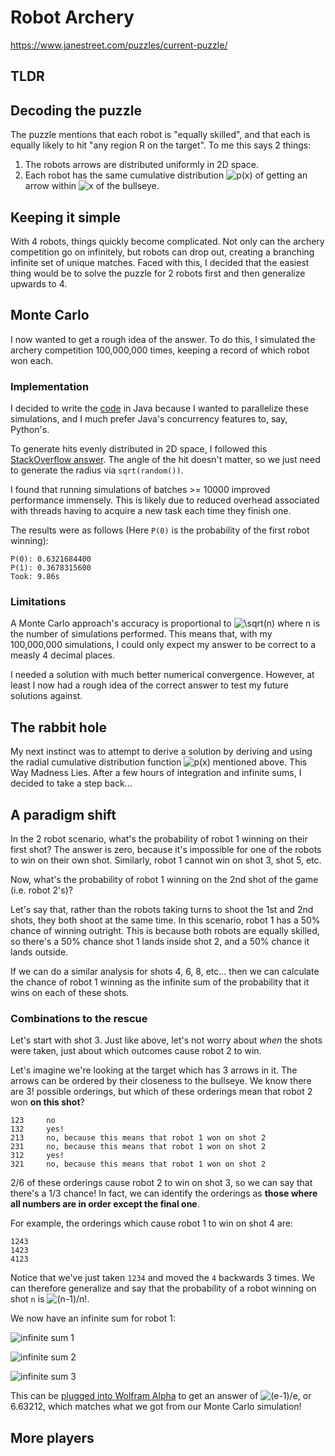 # Robot Archery

https://www.janestreet.com/puzzles/current-puzzle/

## TLDR

## Decoding the puzzle

The puzzle mentions that each robot is "equally skilled", and that each is equally likely to hit "any region R on the
target". To me this says 2 things:

1. The robots arrows are distributed uniformly in 2D space.
2. Each robot has the same cumulative distribution ![p(x)](https://latex.codecogs.com/svg.image?p(x)) of getting an
   arrow within ![x](https://latex.codecogs.com/svg.image?x) of the bullseye.
   
## Keeping it simple

With 4 robots, things quickly become complicated. Not only can the archery competition go on infinitely, but robots
can drop out, creating a branching infinite set of unique matches. Faced with this, I decided that the easiest thing
would be to solve the puzzle for 2 robots first and then generalize upwards to 4. 

## Monte Carlo

I now wanted to get a rough idea of the answer. To do this, I simulated the archery competition 100,000,000 times,
keeping a record of which robot won each.

### Implementation

I decided to write the [code](/RobotArchery.java) in Java because I wanted to
parallelize these simulations, and I much prefer Java's concurrency features to, say, Python's.

To generate hits evenly distributed in 2D space, I followed this
[StackOverflow answer](https://stackoverflow.com/a/50746409). The angle of the hit doesn't matter, so we just need to
generate the radius via `sqrt(random())`.

I found that running simulations of batches >= 10000 improved performance immensely. This is likely due to reduced
overhead associated with threads having to acquire a new task each time they finish one.

The results were as follows (Here `P(0)` is the probability of the first robot winning):

```
P(0): 0.6321684400
P(1): 0.3678315600
Took: 9.86s
```

### Limitations

A Monte Carlo approach's accuracy is proportional to ![\sqrt(n)](https://latex.codecogs.com/svg.image?\sqrt{n}) where
n is the number of simulations performed. This means that, with my 100,000,000 simulations, I could only expect my 
answer to be correct to a measly 4 decimal places.

I needed a solution with much better numerical convergence. However, at least I now had a rough idea of the correct
answer to test my future solutions against.

## The rabbit hole

My next instinct was to attempt to derive a solution by deriving and using the radial cumulative distribution function
![p(x)](https://latex.codecogs.com/svg.image?p(x)) mentioned above. This Way Madness Lies. After a few hours of
integration and infinite sums, I decided to take a step back...

## A paradigm shift

In the 2 robot scenario, what's the probability of robot 1 winning on their first shot? The answer is zero, because
it's impossible for one of the robots to win on their own shot. Similarly, robot 1 cannot win on shot 3, shot 5, etc.

Now, what's the probability of robot 1 winning on the 2nd shot of the game (i.e. robot 2's)?

Let's say that, rather than the robots taking turns to shoot the 1st and 2nd shots, they both shoot at the same time. In
this scenario, robot 1 has a 50% chance of winning outright. This is because both robots are equally skilled, so there's
a 50% chance shot 1 lands inside shot 2, and a 50% chance it lands outside.

If we can do a similar analysis for shots 4, 6, 8, etc... then we can calculate the chance of robot 1 winning as the
infinite sum of the probability that it wins on each of these shots.

### Combinations to the rescue

Let's start with shot 3. Just like above, let's not worry about *when* the shots were taken, just about which outcomes
cause robot 2 to win.

Let's imagine we're looking at the target which has 3 arrows in it. The arrows can be ordered by their closeness to the
bullseye. We know there are 3! possible orderings, but which of these orderings mean that robot 2 won **on this shot**?

```
123     no
132     yes!
213     no, because this means that robot 1 won on shot 2
231     no, because this means that robot 1 won on shot 2
312     yes!
321     no, because this means that robot 1 won on shot 2
```

2/6 of these orderings cause robot 2 to win on shot 3, so we can say that there's a 1/3 chance! In fact, we can identify
the orderings as **those where all numbers are in order except the final one**.

For example, the orderings which cause robot 1 to win on shot 4 are:

```
1243
1423
4123
```

Notice that we've just taken `1234` and moved the `4` backwards 3 times. We can therefore generalize and say that the
probability of a robot winning on shot `n` is ![(n-1)/n!](https://latex.codecogs.com/svg.image?(n-1)/n!).

We now have an infinite sum for robot 1:

![infinite sum 1](https://latex.codecogs.com/svg.image?\frac{1}{2!}+\frac{3}{4!}+\frac{5}{6!}+...)

![infinite sum 2](https://latex.codecogs.com/svg.image?=1-\frac{1}{2!}+\frac{1}{3!}-\frac{1}{4!}+\frac{1}{5!}-\frac{1}{6!}+...)

![infinite sum 3](https://latex.codecogs.com/svg.image?=\sum_{n=1}^{\infty}\frac{(-1)^{n+1}}{n!})

This can be [plugged into Wolfram Alpha](https://www.wolframalpha.com/input/?i=sum+%28-1%29%5E%28n%2B1%29%2Fn%21%2C+n%3D1+to+infinity)
to get an answer of ![(e-1)/e](https://latex.codecogs.com/svg.image?(e-1)/e), or 6.63212, which matches what we got from
our Monte Carlo simulation!

## More players